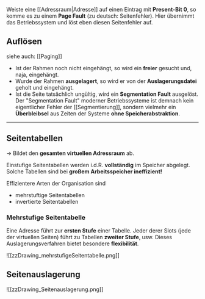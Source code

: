 
Weiste eine [[Adressraum|Adresse]] auf einen Eintrag mit **Present-Bit 0**, so komme es zu einem **Page Fault** (zu deutsch: Seitenfehler).
Hier übernimmt das Betriebssystem und löst eben diesen Seitenfehler auf.

## Auflösen

siehe auch: [[Paging]]
- Ist der Rahmen noch nicht eingehängt, so wird ein **freier** gesucht und, naja, eingehängt. 
- Wurde der Rahmen **ausgelagert**, so wird er von der **Auslagerungsdatei** geholt und eingehängt.
- Ist die Seite tatsächlich ungültig, wird ein **Segmentation Fault** ausgelöst.
  Der "Segmentation Fault" moderner Betriebssysteme ist demnach kein eigentlicher Fehler der [[Segmentierung]], sondern vielmehr ein **Überbleibsel** aus Zeiten der Systeme **ohne Speicherabstraktion**.
  

___


## Seitentabellen

-> Bildet den **gesamten virtuellen Adressraum** ab.

Einstufige Seitentabellen werden i.d.R. **vollständig** im Speicher abgelegt. Solche Tabellen sind bei **großem Arbeitsspeicher ineffizient!**

Effizientere Arten der Organisation sind
- mehrstuftige Seitentabellen
- invertierte Seitentabellen


### Mehrstufige Seitentabelle

Eine Adresse führt zur **ersten Stufe** einer Tabelle. Jeder derer Slots (jede der virtuellen Seiten) führt zu Tabellen **zweiter Stufe**, usw.
Dieses Auslagerungsverfahren bietet besondere **flexibilität**.

![[zzDrawing_mehrstufigeSeitentabelle.png]]




## Seitenauslagerung

![[zzDrawing_Seitenauslagerung.png]]